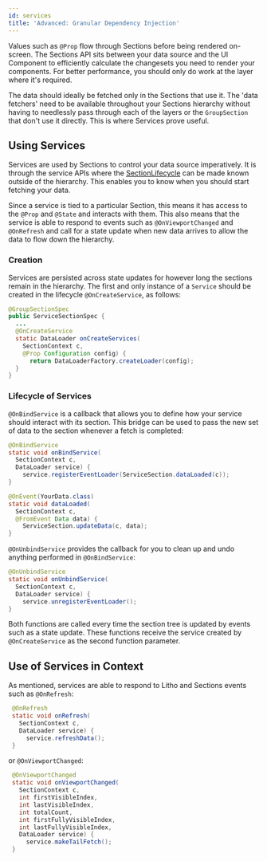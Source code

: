 ```yaml
---
id: services
title: 'Advanced: Granular Dependency Injection'
---
```


Values such as `@Prop` flow through Sections before being rendered on-screen. The Sections API sits between your data source and the UI Component to efficiently calculate the changesets you need to render your components. For better performance, you should only do work at the layer where it's required.

The data should ideally be fetched only in the Sections that use it. The 'data fetchers' need to be available throughout your Sections hierarchy without having to needlessly pass through each of the layers or the `GroupSection` that don't use it directly.  This is where Services prove useful.

## Using Services

Services are used by Sections to control your data source imperatively. It is through the service APIs where the [SectionLifecycle](pathname:///javadoc/com/facebook/litho/sections/SectionLifecycle.html) can be made known outside of the hierarchy. This enables you to know when you should start fetching your data.

Since a service is tied to a particular Section, this means it has access to the `@Prop` and `@State` and interacts with them. This also means that the service is able to respond to events such as `@OnViewportChanged` and `@OnRefresh` and call for a state update when new data arrives to allow the data to flow down the hierarchy.

### Creation
Services are persisted across state updates for however long the sections remain in the hierarchy. The first and only instance of a `Service` should be created in the lifecycle `@OnCreateService`, as follows:

```java
@GroupSectionSpec
public ServiceSectionSpec {
  ...
  @OnCreateService
  static DataLoader onCreateServices(
    SectionContext c,
    @Prop Configuration config) {
      return DataLoaderFactory.createLoader(config);
  }
}
```

### Lifecycle of Services

`@OnBindService` is a callback that allows you to define how your service should interact with its section. This bridge can be used to pass the new set of data to the section whenever a fetch is completed:

```java
@OnBindService
static void onBindService(
  SectionContext c,
  DataLoader service) {
    service.registerEventLoader(ServiceSection.dataLoaded(c));
}

@OnEvent(YourData.class)
static void dataLoaded(
  SectionContext c,
  @FromEvent Data data) {
    ServiceSection.updateData(c, data);
}
```

`@OnUnbindService` provides the callback for you to clean up and undo anything performed in `@OnBindService`:

```java
@OnUnbindService
static void onUnbindService(
  SectionContext c,
  DataLoader service) {
    service.unregisterEventLoader();
}
```

Both functions are called every time the section tree is updated by events such as a state update. These functions receive the service created by `@OnCreateService` as the second function parameter.

## Use of Services in Context

As mentioned, services are able to respond to Litho and Sections events such as `@OnRefresh`:

```java
 @OnRefresh
 static void onRefresh(
   SectionContext c,
   DataLoader service) {
     service.refreshData();
 }
```
or `@OnViewportChanged`:

```java
 @OnViewportChanged
 static void onViewportChanged(
   SectionContext c,
   int firstVisibleIndex,
   int lastVisibleIndex,
   int totalCount,
   int firstFullyVisibleIndex,
   int lastFullyVisibleIndex,
   DataLoader service) {
     service.makeTailFetch();
 }
```
